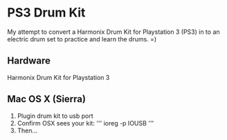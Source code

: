 # PS3 Drum Kit
My attempt to convert a Harmonix Drum Kit for Playstation 3 (PS3) in to an electric drum set to practice and learn the drums. =)

## Hardware
Harmonix Drum Kit for Playstation 3

## Mac OS X (Sierra)
1. Plugin drum kit to usb port
2. Confirm OSX sees your kit:
'''
ioreg -p IOUSB
'''
3. Then...

